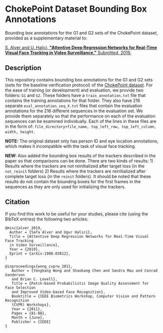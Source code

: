 # ChokePoint Dataset Bounding Box Annotations

Bounding box annotations for the G1 and G2 sets of the ChokePoint dataset, provided
as a supplementary material to:

[S. Alver and U. Halici, **"Attentive Deep Regression Networks for Real-Time Visual 
Face Tracking in Video Surveillance,"** Submitted, 2019.](https://arxiv.org/abs/1908.03812)

## Description

This repository contains bounding box annotations for the G1 and G2 sets (sets for
the baseline verification protocol) of the
[ChokePoint dataset](http://arma.sourceforge.net/chokepoint/). For the ease of 
training (or development) and evaluation, we provide two folders: `G1` and `G2`.
These folders have a `train_annotation.txt` file that contains the training annotations
for that folder. They also have 216 separate `eval_annotation_seq_X.txt` files that
contain the evaluation annotations for the 216 different sequences in the evaluation
set. We provide them separately so that the performance on each of the evaluation
sequences can be examined individually. Each of the lines in these files are in the
form of: `file_directory+file_name, top_left_row, top_left_column, width, height`. 

**NOTE:** The original dataset only has person ID and eye location annotations, 
which makes it incompatible with the task of visual face tracking.

**NEW:** Also added the bounding box results of the trackers described in the paper
so that comparisons can be done. There are two kinds of results: 1) Results where the
trackers are not reinitialized after target loss (in the `not_reinit` folders) 2) Results
where the trackers are reinitialized after complete target loss (in the `reinit` folders).
It should be noted that these results do not contain the bounding boxes for the first frames
in the sequences as they are only used for initializing the trackers.


## Citation

If you find this work to be useful for your studies, please cite (using the BibTeX
entries) the following two articles:

```
@misc{alver_2019,
  Author = {Safa Alver and Ugur Halici},
  Title = {Attentive Deep Regression Networks for Real-Time Visual Face Tracking
  in Video Surveillance},
  Year = {2019},
  Eprint = {arXiv:1908.03812},
}
```

```
@inproceedings{wong_cvprw_2011,
   Author = {Yongkang Wong and Shaokang Chen and Sandra Mau and Conrad Sanderson
   and Brian C. Lovell},
   Title = {Patch-based Probabilistic Image Quality Assessment for Face Selection
   and Improved Video-based Face Recognition},
   Booktitle = {IEEE Biometrics Workshop, Computer Vision and Pattern Recognition
   (CVPR) Workshops},
   Year = {2011},
   Pages = {81-88},
   Month = {June},
   Publisher = {IEEE}
}
```
